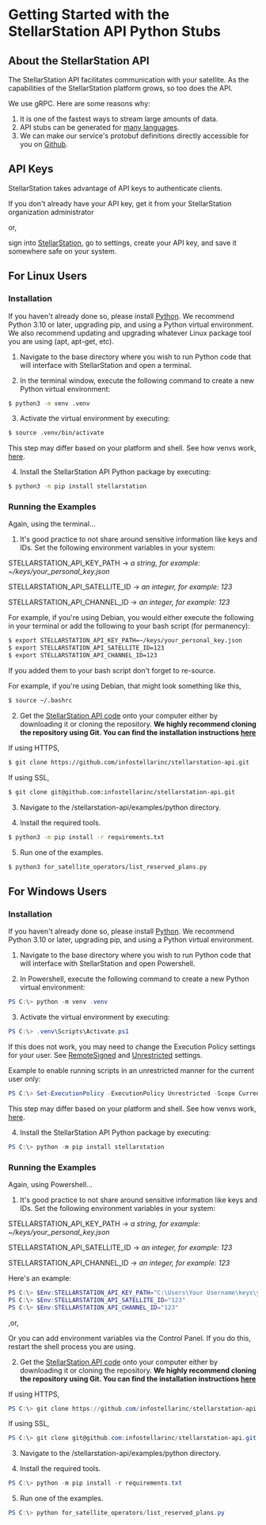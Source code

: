 

# Getting Started with the StellarStation API Python Stubs

## About the StellarStation API
The StellarStation API facilitates communication with your satellite. As the capabilities of the StellarStation platform grows, so too does the API.

We use gRPC. Here are some reasons why:
1. It is one of the fastest ways to stream large amounts of data.
2. API stubs can be generated for [many languages](https://grpc.io/docs/languages/).
3. We can make our service's protobuf definitions directly accessible for you on [Github](https://github.com/infostellarinc/stellarstation-api/blob/master/api/src/main/proto/stellarstation/api/v1/stellarstation.proto).

## API Keys
StellarStation takes advantage of API keys to authenticate clients.

If you don't already have your API key, get it from your StellarStation organization administrator

or, 

sign into [StellarStation](https://www.stellarstation.com/console), go to settings, create your API key, and save it somewhere safe on your system.

## For Linux Users
### Installation
If you haven't already done so, please install [Python](https://www.python.org/downloads/).
We recommend Python 3.10 or later, upgrading pip, and using a Python virtual environment.
We also recommend updating and upgrading whatever Linux package tool you are using (apt, apt-get, etc).

1. Navigate to the base directory where you wish to run Python code that will interface with StellarStation and open a terminal.

2. In the terminal window, execute the following command to create a new Python virtual environment:
```bash
$ python3 -m venv .venv
```

3. Activate the virtual environment by executing:
```bash
$ source .venv/bin/activate
```
This step may differ based on your platform and shell. See how venvs work, [here](https://docs.python.org/3/library/venv.html#how-venvs-work).

4. Install the StellarStation API Python package by executing:
```bash
$ python3 -m pip install stellarstation
```

### Running the Examples
Again, using the terminal...

1. It's good practice to not share around sensitive information like keys and IDs. Set the following environment variables in your system:

STELLARSTATION_API_KEY_PATH         -> *a string, for example: ~/keys/your_personal_key.json*

STELLARSTATION_API_SATELLITE_ID     -> *an integer, for example: 123*

STELLARSTATION_API_CHANNEL_ID       -> *an integer, for example: 123*

For example, if you're using Debian, you would either execute the following in your terminal or add the following to your bash script (for permanency):
```bash
$ export STELLARSTATION_API_KEY_PATH=~/keys/your_personal_key.json
$ export STELLARSTATION_API_SATELLITE_ID=123
$ export STELLARSTATION_API_CHANNEL_ID=123
```

If you added them to your bash script don't forget to re-source.

For example, if you're using Debian, that might look something like this,
```bash
$ source ~/.bashrc
```

2. Get the [StellarStation API code](https://github.com/infostellarinc/stellarstation-api) onto your computer either by downloading it or cloning the repository.
**We highly recommend cloning the repository using Git. You can find the installation instructions [here](https://github.com/git-guides/install-git)**

If using HTTPS,
```bash
$ git clone https://github.com/infostellarinc/stellarstation-api.git
```

If using SSL,
```bash
$ git clone git@github.com:infostellarinc/stellarstation-api.git
```

3. Navigate to the /stellarstation-api/examples/python directory.

4. Install the required tools.
```bash
$ python3 -m pip install -r requirements.txt
```

5. Run one of the examples.
```bash
$ python3 for_satellite_operators/list_reserved_plans.py
```


## For Windows Users
### Installation
If you haven't already done so, please install [Python](https://www.python.org/downloads/).
We recommend Python 3.10 or later, upgrading pip, and using a Python virtual environment.

1. Navigate to the base directory where you wish to run Python code that will interface with StellarStation and open Powershell.

2. In Powershell, execute the following command to create a new Python virtual environment:
```powershell
PS C:\> python -m venv .venv
```

3. Activate the virtual environment by executing:
```powershell
PS C:\> .venv\Scripts\Activate.ps1
```
If this does not work, you may need to change the Execution Policy settings for your user. See [RemoteSigned](https://learn.microsoft.com/en-us/powershell/module/microsoft.powershell.core/about/about_execution_policies?view=powershell-5.1#remotesigned) and [Unrestricted](https://learn.microsoft.com/en-us/powershell/module/microsoft.powershell.core/about/about_execution_policies?view=powershell-5.1#unrestricted) settings.

Example to enable running scripts in an unrestricted manner for the current user only:
```powershell
PS C:\> Set-ExecutionPolicy -ExecutionPolicy Unrestricted -Scope CurrentUser
```

This step may differ based on your platform and shell. See how venvs work, [here](https://docs.python.org/3/library/venv.html#how-venvs-work).

4. Install the StellarStation API Python package by executing:
```powershell
PS C:\> python -m pip install stellarstation
```

### Running the Examples
Again, using Powershell...

1. It's good practice to not share around sensitive information like keys and IDs. Set the following environment variables in your system:

STELLARSTATION_API_KEY_PATH         -> *a string, for example: ~/keys/your_personal_key.json*

STELLARSTATION_API_SATELLITE_ID     -> *an integer, for example: 123*

STELLARSTATION_API_CHANNEL_ID       -> *an integer, for example: 123*

Here's an example:
```powershell
PS C:\> $Env:STELLARSTATION_API_KEY_PATH="C:\Users\Your Username\keys\your_personal_key.json"
PS C:\> $Env:STELLARSTATION_API_SATELLITE_ID="123"
PS C:\> $Env:STELLARSTATION_API_CHANNEL_ID="123"
```

,or,

Or you can add environment variables via the Control Panel. If you do this, restart the shell process you are using.

2. Get the [StellarStation API code](https://github.com/infostellarinc/stellarstation-api) onto your computer either by downloading it or cloning the repository.
**We highly recommend cloning the repository using Git. You can find the installation instructions [here](https://github.com/git-guides/install-git)**

If using HTTPS,
```powershell
PS C:\> git clone https://github.com/infostellarinc/stellarstation-api.git
```

If using SSL,
```powershell
PS C:\> git clone git@github.com:infostellarinc/stellarstation-api.git
```

3. Navigate to the /stellarstation-api/examples/python directory.

4. Install the required tools.
```powershell
PS C:\> python -m pip install -r requirements.txt
```

5. Run one of the examples.
```powershell
PS C:\> python for_satellite_operators/list_reserved_plans.py
```
